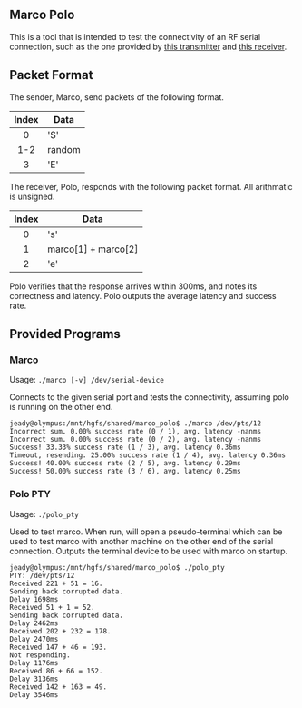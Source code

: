 ## Marco Polo
This is a tool that is intended to test the connectivity of an RF serial
connection, such as the one provided by [this transmitter][1] and
[this receiver][2].

## Packet Format
The sender, Marco, send packets of the following format.

| Index |  Data  |
|:-----:|--------|
|   0   |  'S'   |
|  1-2  | random |
|   3   |  'E'   |

The receiver, Polo, responds with the following packet format. All arithmatic
is unsigned.

| Index |  Data                   |
|:-----:|-------------------------|
|   0   |  's'                    |
|   1   | marco\[1\] + marco\[2\] |
|   2   |  'e'                    |

Polo verifies that the response arrives within 300ms, and notes its correctness
and latency. Polo outputs the average latency and success rate.

## Provided Programs
### Marco
Usage: `./marco [-v] /dev/serial-device`

Connects to the given serial port and tests the connectivity, assuming polo
is running on the other end.

```
jeady@olympus:/mnt/hgfs/shared/marco_polo$ ./marco /dev/pts/12
Incorrect sum. 0.00% success rate (0 / 1), avg. latency -nanms
Incorrect sum. 0.00% success rate (0 / 2), avg. latency -nanms
Success! 33.33% success rate (1 / 3), avg. latency 0.36ms
Timeout, resending. 25.00% success rate (1 / 4), avg. latency 0.36ms
Success! 40.00% success rate (2 / 5), avg. latency 0.29ms
Success! 50.00% success rate (3 / 6), avg. latency 0.25ms
```

### Polo PTY
Usage: `./polo_pty`

Used to test marco. When run, will open a pseudo-terminal which can be used to test
marco with another machine on the other end of the serial connection. Outputs
the terminal device to be used with marco on startup.

```
jeady@olympus:/mnt/hgfs/shared/marco_polo$ ./polo_pty 
PTY: /dev/pts/12
Received 221 + 51 = 16.
Sending back corrupted data.
Delay 1698ms
Received 51 + 1 = 52.
Sending back corrupted data.
Delay 2462ms
Received 202 + 232 = 178.
Delay 2470ms
Received 147 + 46 = 193.
Not responding.
Delay 1176ms
Received 86 + 66 = 152.
Delay 3136ms
Received 142 + 163 = 49.
Delay 3546ms
```

[1]: https://www.sparkfun.com/products/8946
[2]: https://www.sparkfun.com/products/10532
